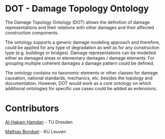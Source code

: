 # DOT - Damage Topology Ontology

The Damage Topology Ontology (DOT) allows the definition of damage representations and their relations with other damages and their affected construction components.

The ontology supports a generic damage modeling approach and therefore, could be applied for any type of degradation as well as for any construction type (e.g. buildings or bridges). Damage representations can be modelled either as damaged areas or elementary damages / damage elements. For grouping multiple coherent damages a damage pattern could be defined.

The ontology contains no taxonomic elements or other classes for damage causation, national standards, mechanics, etc. besides the topology and documentation. However, DOT would work as a core ontology on which additional ontologies for specific use cases could be added as extensions.

# Contributors

[Al-Hakam Hamdan](https://github.com/Alhakam) - TU Dresden

[Mathias Bonduel](https://github.com/mathib) - KU Leuven
